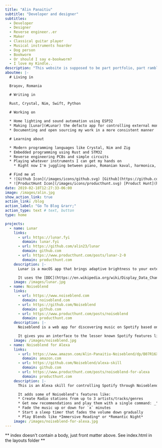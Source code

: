 ```yaml
---
title: "Alin Panaitiu"
subtitle: "Developer and designer"
subtitles:
  - Developer
  - Designer
  - Reverse engineer..er
  - Maker
  - Classical guitar player
  - Musical instruments hoarder
  - Dog person
  - Bookworm
  - Or should I say e-bookworm?
  - I love my Kindle..
description: "This website is supposed to be part portfolio, part rambling space. A place where I'll try show my skills and projects, and also brag about them as much as possible. Because it's my website right? I'm allowed to do that!"
aboutme: |-
  # Living in

  Brașov, Romania

  # Writing in

  Rust, Crystal, Nim, Swift, Python

  # Working on
  
  * Home lighting and sound automation using ESP32
  * Making [Lunar](#Lunar) the defacto app for controlling external monitors
  * Documenting and open sourcing my work in a more consistent manner

  # Learning about

  * Modern programming languages like Crystal, Nim and Zig
  * Embedded programming using Rust and STM32
  * Reverse engineering PCBs and simple circuits
  * Playing whatever instruments I can get my hands on
    * Right now I'm juggling between piano, Romanian kaval, harmonica, classical guitar and ukulele

  # Find me at
  * ![Github Icon](/images/icons/github.svg) [Github](https://github.com/alin23)
  * ![ProductHunt Icon](/images/icons/producthunt.svg) [Product Hunt](https://www.producthunt.com/@alin23/made)
date: 2019-02-18T12:27:33-06:00
image: /images/alin.jpg
show_action_link: true
action_link: /blog
action_label: "Go To Blog &rarr;"
action_type: text # text, button
type: home

projects:
  - name: Lunar
    links:
      - url: https://lunar.fyi
        domain: lunar.fyi
      - url: https://github.com/alin23/lunar
        domain: github.com
      - url: https://www.producthunt.com/posts/lunar-2-0
        domain: producthunt.com
    description: |-
      Lunar is a macOS app that brings adaptive brightness to your external monitors.

      It uses the [DDC](https://en.wikipedia.org/wiki/Display_Data_Channel) communication protocol to set the brightness and contrast of the monitor based on the ambient light, location or simply by using hotkeys.
    image: /images/lunar.jpg
  - name: Noiseblend
    links:
      - url: https://www.noiseblend.com
        domain: noiseblend.com
      - url: https://github.com/Noiseblend
        domain: github.com
      - url: https://www.producthunt.com/posts/noiseblend
        domain: producthunt.com
    description: |-
      Noiseblend is a web app for discovering music on Spotify based on your listening history.

      It gives you an interface to the lesser known Spotify features like multiple-artist radio, genre playlists refreshed weekly and tuneable attributes like Acousticness or Danceability. 
    image: /images/noiseblend.jpg
  - name: Noiseblend for Alexa
    links:
      - url: https://www.amazon.com/Alin-Panaitiu-Noiseblend/dp/B07R16XMWV
        domain: amazon.com
      - url: https://github.com/Noiseblend/alexa-skill
        domain: github.com
      - url: https://www.producthunt.com/posts/noiseblend-for-alexa
        domain: producthunt.com
    description: |-
      This is an Alexa skill for controlling Spotify through Noiseblend.

      It adds some of Noiseblend's features like:
      * Create Radio stations from up to 3 artists/tracks/genres
      * Get new recommendations and play them with a single command: _"Ask Noiseblend to play something"_
      * Fade the music up or down for `x` minutes
      * Start a sleep timer that fades the volume down gradually
      * Play Blends like *Immersive Reading* or *Romantic Night*
    image: /images/noiseblend-for-alexa.jpg
---
```


** index doesn't contain a body, just front matter above.
See index.html in the layouts folder **

